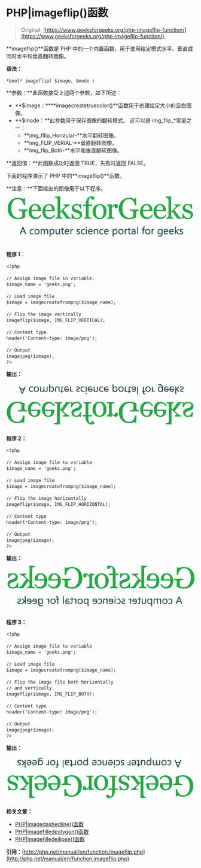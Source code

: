 # PHP|imageflip()函数

> Original: [https://www.geeksforgeeks.org/php-imageflip-function/](https://www.geeksforgeeks.org/php-imageflip-function/)

**imageflip()**函数是 PHP 中的一个内置函数，用于使用给定模式水平、垂直或同时水平和垂直翻转图像。

**语法：**

```
*bool* imageflip( $image, $mode )
```

**参数：**此函数接受上述两个参数，如下所述：

*   **$image：****imagecreatetruecolor()**函数用于创建给定大小的空白图像。
*   **$mode：**此参数用于保存图像的翻转模式。 这可以是 img_flip_*常量之一：
    *   **img_fllip_Horizular-**水平翻转图像。
    *   **img_FLIP_VERIAL-**垂直翻转图像。
    *   **img_flip_Both-**水平和垂直翻转图像。

**返回值：**此函数成功时返回 TRUE，失败时返回 FALSE。

下面的程序演示了 PHP 中的**imageflip()**函数。

**注意：**下面给出的图像用于以下程序。
![](img/a377156ca25e3fe93469e179d416418f.png)

**程序 1：**

```
<?php

// Assign image file in variable.
$image_name = 'geeks.png';

// Load image file
$image = imagecreatefrompng($image_name);

// Flip the image vertically
imageflip($image, IMG_FLIP_VERTICAL);

// Content type
header('Content-type: image/png');

// Output
imagejpeg($image);
?>
```

**输出：**
![image flip](img/dc15e395a87c0af9e75b90e5e750a1eb.png)

**程序 2：**

```
<?php

// Assign image file to variable
$image_name = 'geeks.png';

// Load image file
$image = imagecreatefrompng($image_name);

// Flip the image horizontally
imageflip($image, IMG_FLIP_HORIZONTAL);

// Content type
header('Content-type: image/png');

// Output
imagejpeg($image);
?>
```

**输出：**
![flip image](img/7f92594d9001c79e08241970210360b0.png)

**程序 3：**

```
<?php

// Assign image file to variable
$image_name = 'geeks.png';

// Load image file
$image = imagecreatefrompng($image_name);

// Flip the image file both horizontally
// and vertically.
imageflip($image, IMG_FLIP_BOTH);

// Content type
header('Content-type: image/png');

// Output
imagejpeg($image);
?>
```

**输出：**
![image flip](img/beabccefbe96c976b4966ee628961c48.png)

**相关文章：**

*   [PHP|imagedashedline()函数](https://www.geeksforgeeks.org/php-imagedashedline-function/)
*   [PHP|imagefilledpolygon()函数](https://www.geeksforgeeks.org/php-imagefilledpolygon-function/)
*   [PHP|imagefilledellipse()函数](https://www.geeksforgeeks.org/php-imagefilledellipse-function/)

**引用：**[http://php.net/manual/en/function.imageflip.php](http://php.net/manual/en/function.imageflip.php)